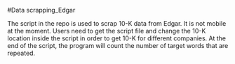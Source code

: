 #Data scrapping_Edgar

The script in the repo is used to scrap 10-K data from Edgar. It is not mobile at the moment. Users need to get the script file and change the 10-K location inside the script in order to get 10-K for different companies. At the end of the script, the program will count the number of target words that are repeated.
